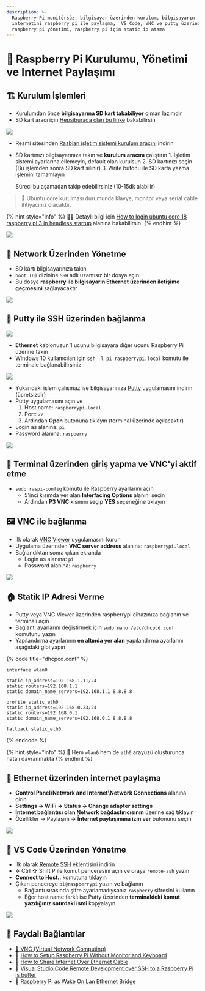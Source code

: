 ```yaml
---
description: >-
  Raspberry Pi monitörsüz, bilgisayar üzerinden kurulum, bilgisayarın
  internetini raspberry pi ile paylaşma,  VS Code, VNC ve putty üzerinden
  raspberry pi yönetimi, raspberry pi için static ip atama
---
```


# 🍓 Raspberry Pi Kurulumu, Yönetimi ve Internet Paylaşımı

## 🏗️ Kurulum İşlemleri

* Kurulumdan önce **bilgisayarına SD kart takabiliyor** olman lazımdır
* SD kart aracı için [Hepsiburada olan bu linke](https://www.hepsiburada.com/syrox-16-gb-micro-sd-card-hafiza-karti-adaptorlu-p-HBV0000023NI9) bakabilirsin

![](.gitbook/assets/ex_micro_sd_adapter.png)

* Resmi sitesinden [Rasbian işletim sistemi kurulum aracını](https://www.raspberrypi.org/downloads/) indirin
* SD kartınızı bilgisayarınıza takın ve **kurulum aracını** çalıştırın 1. İşletim sistemi ayarlarına ellemeyin, default olan kurulsun 2. SD kartınızı seçin \(Bu işlemden sonra SD kart silinir\) 3. Write butonu ile SD karta yazma işlemini tamamlayın

  Süreci bu aşamadan takip edebilirsiniz \(10-15dk alabilir\)

> 📢 Ubuntu core kurulması durumunda klavye, monitor veya serial cable ihtiyacınız olacaktır.

{% hint style="info" %}
‍🧙‍♂ Detaylı bilgi için [How to login ubuntu core 18 raspberry pi 3 in headless startup](https://askubuntu.com/a/1115317/898692) alanına bakabilirsin.
{% endhint %}

![](.gitbook/assets/ex_rasp_img_writer.png)

## 📶 Network Üzerinden Yönetme

* SD kartı bilgisayarınıza takın
* `boot (D)` dizinine `SSH` adlı uzantısız bir dosya açın
* Bu dosya **raspberry ile bilgisayarın Ethernet üzerinden iletişime geçmesini** sağlayacaktır

![](.gitbook/assets/ex_rasp_ssh_file.png)

## 🔌 Putty ile SSH üzerinden bağlanma

![](.gitbook/assets/ex_ethernet_to_raspberry.jpeg)

* **Ethernet** kablonuzun 1 ucunu bilgisayara diğer ucunu Raspberry Pi üzerine takın
* Windows 10 kullanıcıları için `ssh -l pi raspberrypi.local` komutu ile terminale bağlanabilirsiniz

![](.gitbook/assets/raspberry_via_windows_teminal.png)

* Yukarıdaki işlem çalışmaz ise bilgisayarınıza [Putty](https://www.chiark.greenend.org.uk/~sgtatham/putty/latest.html) uygulamasını indirin \(ücretsizdir\)
* Putty uygulamasını açın ve
  1. Host name: `raspberrypi.local`
  2. Port: `22`
  3. Ardından **Open** butonuna tıklayın \(terminal üzerinde açılacaktır\)
* Login as alanına: `pi`
* Password alanına: `raspberry`

![](.gitbook/assets/ex_putty_rasp_terminal.png)

## 🖤 Terminal üzerinden giriş yapma ve VNC'yi aktif etme

* `sudo raspi-config` komutu ile Raspberry ayarlarını açın
  * 5'inci kısımda yer alan **Interfacing Options** alanını seçin
  * Ardından **P3 VNC** kısmını seçip **YES** seçeneğine tıklayın

## 🖼 VNC ile bağlanma

* İlk olarak [VNC Viewer](https://www.realvnc.com/en/connect/download/viewer/) uygulamasını kurun
* Uygulama üzerinden **VNC server address** alanına: `raspberrypi.local`
* Bağlandıktan sonra çıkan ekranda
  * Login as alanına: `pi`
  * Password alanına: `raspberry`

![](.gitbook/assets/ex_vnc_raspberry_connection.jpg)

## 🏠 Statik IP Adresi Verme

* Putty veya VNC Viewer üzerinden raspberrypi cihazınıza bağlanın ve terminali açın
* Bağlantı ayarlarını değiştirmek için `sudo nano /etc/dhcpcd.conf` komutunu yazın
* Yapılandırma ayarlarının **en altında yer alan** yapılandırma ayarlarını aşağıdaki gibi yapın

{% code title="dhcpcd.conf" %}
```text
interface wlan0

static ip_address=192.168.1.11/24
static routers=192.168.1.1
static domain_name_servers=192.168.1.1 8.8.8.8

profile static_eth0
static ip_address=192.168.0.23/24
static routers=192.168.0.1
static domain_name_servers=192.168.0.1 8.8.8.8

fallback static_eth0
```
{% endcode %}

{% hint style="info" %}
📢 Hem `wlan0` hem de `eth0` arayüzü oluşturunca hatalı davranmakta
{% endhint %}

## 🤝 Ethernet üzerinden internet paylaşma

* **Control Panel\Network and Internet\Network Connections** alanına girin
* **Settings -&gt; WiFi -&gt; Status -&gt; Change adapter settings**
* **İnternet bağlantısı olan Network bağdaştırıcısının** üzerine sağ tıklayın
* Özellikler -&gt; Paylaşım -&gt; **İnternet paylaşımına izin ver** butonunu seçin

![](.gitbook/assets/ex_internet_sharing.png)

## 🌇 VS Code Üzerinden Yönetme

* İlk olarak [Remote SSH](https://marketplace.visualstudio.com/items?itemName=ms-vscode-remote.remote-ssh) eklentisini indirin
* ✲ Ctrl ⇧ Shift P ile komut penceresini açın ve oraya `remote-ssh` yazın
* **Connect to Host..** komutuna tıklayın
* Çıkan pencereye `pi@raspberrypi` yazın ve bağlanın
  * Bağlantı sırasında şifre ayarlamadıysanız `raspberry` şifresini kullanın
  * Eğer host name farklı ise Putty üzerinden **terminaldeki komut yazdığınız satırdaki ismi** kopyalayın

![](.gitbook/assets/ex_vscode_ssh_connect.png)

## 🔗 Faydalı Bağlantılar

* [📖 VNC \(Virtual Network Computing\)](https://www.raspberrypi.org/documentation/remote-access/vnc/README.md)
* 📃 [How to Setup Raspberry Pi Without Monitor and Keyboard](https://www.instructables.com/id/How-to-Setup-Raspberry-Pi-Without-Monitor-and-Keyb/)
* 📃 [How to Share Internet Over Ethernet Cable](https://www.instructables.com/id/How-to-share-Internet-over-Ethernet-Cable/)
* 📃 [Visual Studio Code Remote Development over SSH to a Raspberry Pi is butter](https://www.hanselman.com/blog/VisualStudioCodeRemoteDevelopmentOverSSHToARaspberryPiIsButter.aspx)
* 📃 [Raspberry Pi as Wake On Lan Ethernet Bridge](https://www.raspberrypi.org/forums/viewtopic.php?t=92977)

